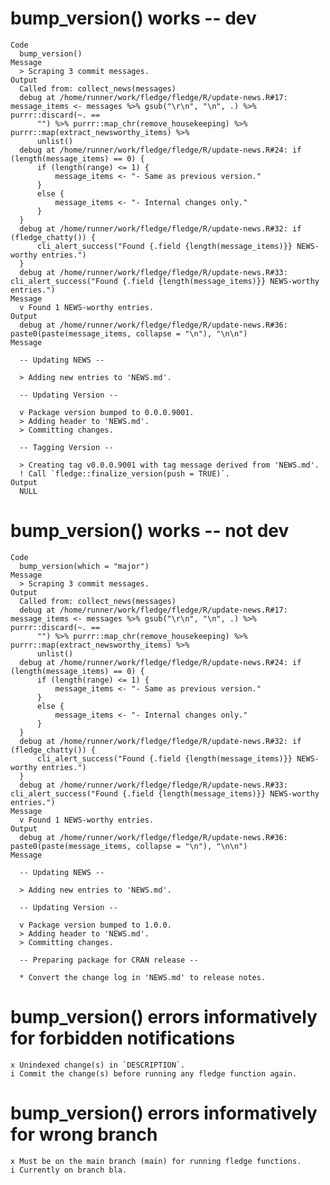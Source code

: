# bump_version() works -- dev

    Code
      bump_version()
    Message
      > Scraping 3 commit messages.
    Output
      Called from: collect_news(messages)
      debug at /home/runner/work/fledge/fledge/R/update-news.R#17: message_items <- messages %>% gsub("\r\n", "\n", .) %>% purrr::discard(~. == 
          "") %>% purrr::map_chr(remove_housekeeping) %>% purrr::map(extract_newsworthy_items) %>% 
          unlist()
      debug at /home/runner/work/fledge/fledge/R/update-news.R#24: if (length(message_items) == 0) {
          if (length(range) <= 1) {
              message_items <- "- Same as previous version."
          }
          else {
              message_items <- "- Internal changes only."
          }
      }
      debug at /home/runner/work/fledge/fledge/R/update-news.R#32: if (fledge_chatty()) {
          cli_alert_success("Found {.field {length(message_items)}} NEWS-worthy entries.")
      }
      debug at /home/runner/work/fledge/fledge/R/update-news.R#33: cli_alert_success("Found {.field {length(message_items)}} NEWS-worthy entries.")
    Message
      v Found 1 NEWS-worthy entries.
    Output
      debug at /home/runner/work/fledge/fledge/R/update-news.R#36: paste0(paste(message_items, collapse = "\n"), "\n\n")
    Message
      
      -- Updating NEWS --
      
      > Adding new entries to 'NEWS.md'.
      
      -- Updating Version --
      
      v Package version bumped to 0.0.0.9001.
      > Adding header to 'NEWS.md'.
      > Committing changes.
      
      -- Tagging Version --
      
      > Creating tag v0.0.0.9001 with tag message derived from 'NEWS.md'.
      ! Call `fledge::finalize_version(push = TRUE)`.
    Output
      NULL

# bump_version() works -- not dev

    Code
      bump_version(which = "major")
    Message
      > Scraping 3 commit messages.
    Output
      Called from: collect_news(messages)
      debug at /home/runner/work/fledge/fledge/R/update-news.R#17: message_items <- messages %>% gsub("\r\n", "\n", .) %>% purrr::discard(~. == 
          "") %>% purrr::map_chr(remove_housekeeping) %>% purrr::map(extract_newsworthy_items) %>% 
          unlist()
      debug at /home/runner/work/fledge/fledge/R/update-news.R#24: if (length(message_items) == 0) {
          if (length(range) <= 1) {
              message_items <- "- Same as previous version."
          }
          else {
              message_items <- "- Internal changes only."
          }
      }
      debug at /home/runner/work/fledge/fledge/R/update-news.R#32: if (fledge_chatty()) {
          cli_alert_success("Found {.field {length(message_items)}} NEWS-worthy entries.")
      }
      debug at /home/runner/work/fledge/fledge/R/update-news.R#33: cli_alert_success("Found {.field {length(message_items)}} NEWS-worthy entries.")
    Message
      v Found 1 NEWS-worthy entries.
    Output
      debug at /home/runner/work/fledge/fledge/R/update-news.R#36: paste0(paste(message_items, collapse = "\n"), "\n\n")
    Message
      
      -- Updating NEWS --
      
      > Adding new entries to 'NEWS.md'.
      
      -- Updating Version --
      
      v Package version bumped to 1.0.0.
      > Adding header to 'NEWS.md'.
      > Committing changes.
      
      -- Preparing package for CRAN release --
      
      * Convert the change log in 'NEWS.md' to release notes.

# bump_version() errors informatively for forbidden notifications

    x Unindexed change(s) in `DESCRIPTION`.
    i Commit the change(s) before running any fledge function again.

# bump_version() errors informatively for wrong branch

    x Must be on the main branch (main) for running fledge functions.
    i Currently on branch bla.

